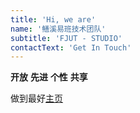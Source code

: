 ```yaml
---
title: 'Hi, we are'
name: '鳝溪易班技术团队'
subtitle: 'FJUT - STUDIO'
contactText: 'Get In Touch'
---
```

**开放**  **先进** **个性** **共享**
 
 做到最好[主页](https://fjut-stiudio.tk/) 
